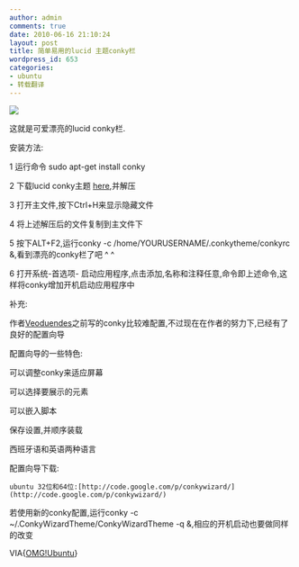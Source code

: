 ```yaml
---
author: admin
comments: true
date: 2010-06-16 21:10:24
layout: post
title: 简单易用的lucid 主题conky栏
wordpress_id: 653
categories:
- ubuntu
- 转载翻译
---
```


[![](http://lh5.ggpht.com/_FJH0hYZmVtc/TBjJdF40qwI/AAAAAAAAIfY/J3feZjZRHNw/124144-1%5B3%5D_thumb%5B9%5D.jpg)](http://lh5.ggpht.com/_FJH0hYZmVtc/TBjJdF40qwI/AAAAAAAAIfY/J3feZjZRHNw/124144-1%5B3%5D_thumb%5B9%5D.jpg?imgmax=800)

这就是可爱漂亮的lucid conky栏.

安装方法:

1 运行命令 sudo apt-get install conky 

2 下载lucid conky主题 [here](http://gnome-look.org/content/show.php/Conky+Ubuntu+Lucid+Theme+-+English?content=124209&PHPSESSID=54fd24f0db9865e8c44e3ddaa19b6393),并解压

3 打开主文件,按下Ctrl+H来显示隐藏文件

4 将上述解压后的文件复制到主文件下

5 按下ALT+F2,运行conky -c /home/YOURUSERNAME/.conkytheme/conkyrc &,看到漂亮的conky栏了吧 ^ ^

6 打开系统-首选项- 启动应用程序,点击添加,名称和注释任意,命令即上述命令,这样将conky增加开机启动应用程序中

补充:

作者[Veoduendes](http://gnome-look.org/usermanager/search.php?username=Veoduendes)之前写的conky比较难配置,不过现在在作者的努力下,已经有了良好的配置向导

配置向导的一些特色:

可以调整conky来适应屏幕  

可以选择要展示的元素  

可以嵌入脚本  

保存设置,并顺序装载  

西班牙语和英语两种语言

配置向导下载:  

    ubuntu 32位和64位:[http://code.google.com/p/conkywizard/](http://code.google.com/p/conkywizard/)

若使用新的conky配置,运行conky -c ~/.ConkyWizardTheme/ConkyWizardTheme -q &,相应的开机启动也要做同样的改变

VIA{[OMG!Ubuntu](http://www.omgubuntu.co.uk/2010/06/easy-to-use-lucid-themed-conky-bar-now.html?utm_source=feedburner&utm_medium=feed&utm_campaign=Feed:+d0od+(Omg!+Ubuntu!))}

